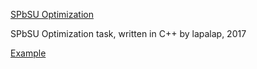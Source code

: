 [SPbSU Optimization](img/title.png)

SPbSU Optimization task, written in C++ by lapalap, 2017

[Example](img/example.png)

